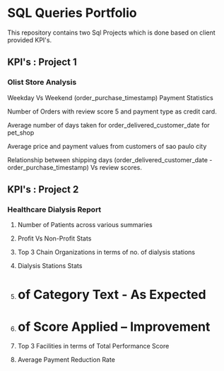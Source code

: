 # SQL Queries Portfolio
This repository contains two Sql Projects which is done based on client provided KPI's.

## KPI's : Project 1

### Olist Store Analysis
Weekday Vs Weekend (order_purchase_timestamp) Payment Statistics

Number of Orders with review score 5 and payment type as credit card.

Average number of days taken for order_delivered_customer_date for pet_shop

Average price and payment values from customers of sao paulo city

Relationship between shipping days (order_delivered_customer_date - order_purchase_timestamp) Vs review scores.

## KPI's : Project 2

### Healthcare Dialysis Report
1. Number of Patients across various summaries

2. Profit Vs Non-Profit Stats

3. Top 3 Chain Organizations in terms of no. of dialysis stations

4. Dialysis Stations Stats

5. # of Category Text  - As Expected

6. # of Score Applied – Improvement

7. Top 3 Facilities in terms of Total Performance Score

8. Average Payment Reduction Rate






